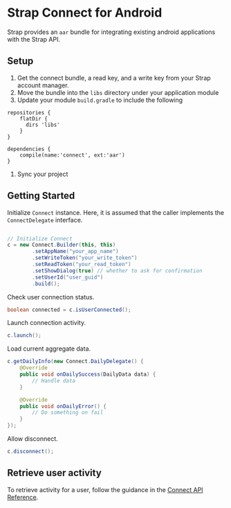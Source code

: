 # Strap Connect for Android

Strap provides an `aar` bundle for integrating existing android applications with the Strap API.

## Setup

1. Get the connect bundle, a read key, and a write key from your Strap account manager.
1. Move the bundle into the `libs` directory under your application module
1. Update your module `build.gradle` to include the following
  ```
  repositories {
      flatDir {
        dirs 'libs'
      }
  }

  dependencies {
      compile(name:'connect', ext:'aar')
  }
  ```
1. Sync your project

## Getting Started

Initialize `Connect` instance.  Here, it is assumed that the caller implements the `ConnectDelegate` interface.

```java

// Initialize Connect
c = new Connect.Builder(this, this)
        .setAppName("your_app_name")
        .setWriteToken("your_write_token")
        .setReadToken("your_read_token")
        .setShowDialog(true) // whether to ask for confirmation
        .setUserId("user_guid")
        .build();
```

Check user connection status.

```java
boolean connected = c.isUserConnected();
```

Launch connection activity.

```java
c.launch();
```

Load current aggregate data.

```java
c.getDailyInfo(new Connect.DailyDelegate() {
    @Override
    public void onDailySuccess(DailyData data) {
        // Handle data
    }

    @Override
    public void onDailyError() {
        // Do something on fail
    }
});
```

Allow disconnect.

```java
c.disconnect();
```

## Retrieve user activity

To retrieve activity for a user, follow the guidance in the <a href="/guides/connect-api">Connect API Reference</a>.
